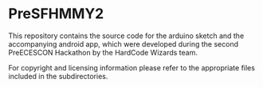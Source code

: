 # PreSFHMMY2

This repository contains the source code for the arduino sketch 
and the accompanying android app, which were developed during 
the second PreECESCON Hackathon by the HardCode Wizards team.

For copyright and licensing information please refer to the 
appropriate files included in the subdirectories.

